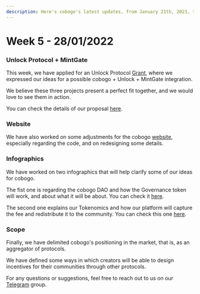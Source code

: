 ```yaml
---
description: Here's cobogo's latest updates, from January 21th, 2021, to January 28th, 2022
---
```


# Week 5 - 28/01/2022

### Unlock Protocol + MintGate

This week, we have applied for an Unlock Protocol [Grant](https://twitter.com/UnlockProtocol/status/1486005958782369798?t=bxSunUv1zdEdzmwa6MekCw\&s=19), where we expressed our ideas for a possible cobogo + Unlock + MintGate integration.

We believe these three projects present a perfect fit together, and we would love to see them in action.

You can check the details of our proposal [here](broken-reference).

### Website

We have also worked on some adjustments for the cobogo [website](https://cobogo.social/), especially regarding the code, and on redesigning some details.

### Infographics

We have worked on two infographics that will help clarify some of our ideas for cobogo.

The fist one is regarding the cobogo DAO and how the Governance token will work, and about what it will be about. You can check it [here](../../tokenomics/token-utility/governance.md).

The second one explains our Tokenomics and how our platform will capture the fee and redistribute it to the community. You can check this one [here](../../tokenomics/token-utility/platform-fee.md).

### Scope

Finally, we have delimited cobogo's positioning in the market, that is, as an aggregator of protocols.

We have defined some ways in which creators will be able to design incentives for their communities through other protocols.

For any questions or suggestions, feel free to reach out to us on our [Telegram](https://t.me/cobogosocial) group.
